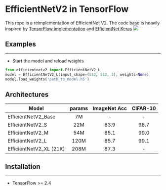 # EfficientNetV2 in TensorFlow
This repo is a reimplementation of EfficientNet V2. The code base is heavily inspired by [TensorFlow implementation](https://github.com/google/automl/tree/master/efficientnetv2) and [EfficientNet Keras](https://github.com/qubvel/efficientnet) 
<img src="https://raw.githubusercontent.com/google/automl/master/efficientnetv2/g3doc/param_flops.png">
## Examples
___
* Start the model and reload weights
```python
from efficientnetv2 import EfficientNetV2_L
model = EfficientNetV2_L(input_shape=(512, 512, 3), weights=None)
model.load_weights('path_to_model.h5')
```
## Architectures
|Model|params|ImageNet Acc|CIFAR-10|
|---|:---:|:---:|:---:|
|EfficientNetV2_Base|7M|-|-|
|EfficientNetV2_S|22M|83.9|98.7|
|EfficientNetV2_M|54M|85.1|99.0|
|EfficientNetV2_L|120M|85.7|99.1|
|EfficientNetV2_XL (21K)|208M|87.3|-|

## Installation
___
* TensorFlow >= 2.4